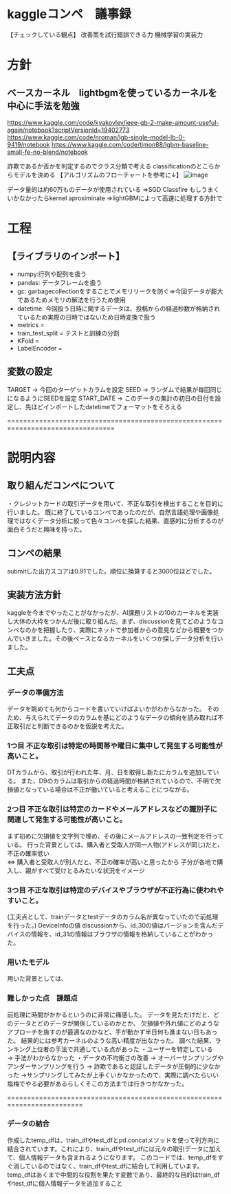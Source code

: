 # kaggleコンペ　議事録
【チェックしている観点】
改善策を試行錯誤できる力
機械学習の実装力

# 方針
## ベースカーネル　lightbgmを使っているカーネルを中心に手法を勉強
https://www.kaggle.com/code/kyakovlev/ieee-gb-2-make-amount-useful-again/notebook?scriptVersionId=19402773  
https://www.kaggle.com/code/nroman/lgb-single-model-lb-0-9419/notebook
https://www.kaggle.com/code/timon88/lgbm-baseline-small-fe-no-blend/notebook

詐欺であるか否かを判定するのでクラス分類で考える
classificationのとこらからモデルを決める
【アルゴリズムのフローチャートを参考に↓】
![image](https://github.com/Yuma-Tsukakoshi/CrossViT-Summary-/assets/107422037/2d575e66-43d5-4540-a748-079d618651ab)

データ量的は約60万ものデータが使用されている
⇒SGD Classfire もしうまくいかなかったらkernel aproximinate
⇒lightGBMによって高速に処理する方針で

# 工程
## 【ライブラリのインポート】
- numpy:行列や配列を扱う  
- pandas: データフレームを扱う  
- gc: garbagecollectionをすることでメモリリークを防ぐ⇒今回データが膨大であるためメモリの解法を行うため使用
- datetime: 今回扱う日時に関するデータは、投稿からの経過秒数が格納されているため実際の日時ではないため日時変換で扱う
　　
- metrics = 
- train_test_split = テストと訓練の分割
- KFold = 
- LabelEncoder =

## 変数の設定
TARGET → 今回のターゲットカラムを設定
SEED → ランダムで結果が毎回同じになるようにSEEDを設定
START_DATE → このデータの集計の初日の日付を設定し、先ほどインポートしたdatetimeでフォーマットをそろえる

=================================================================================

# 説明内容
## 取り組んだコンペについて
・クレジットカードの取引データを用いて、不正な取引を検出することを目的に行いました。
既に終了しているコンペであったのだが、自然言語処理や画像処理ではなくデータ分析に絞って色々コンペを探した結果、直感的に分析するのが面白そうだと興味を持った。

## コンペの結果
submitした出力スコアは0.91でした。順位に換算すると3000位ほどでした。

## 実装方法方針
kaggleを今までやったことがなかったが、AI課題リストの10のカーネルを実装し大体の大枠をつかんだ後に取り組んだ。まず、discussionを見てどのようなコンペなのかを把握したり、実際にネットで参加者からの意見などから概要をつかんでいきました。その後ベースとなるカーネルをいくつか探しデータ分析を行いました。

## 工夫点
### データの準備方法




データを眺めても何からコードを書いていけばよいかがわからなかった。
そのため、与えられてデータのカラムを基にどのようなデータの傾向を読み取れば不正取引だと判断できるのかを仮説を考えた。



### 1つ目 不正な取引は特定の時間帯や曜日に集中して発生する可能性が高いこと。
DTカラムから、取引が行われた年、月、日を取得し新たにカラムを追加している。
また、D9のカラムは取引からの経過時間が格納されているので、不明で欠損値となっている場合は不正が働いていると考えることにつながる。

### 2つ目 不正な取引は特定のカードやメールアドレスなどの識別子に関連して発生する可能性が高いこと。
まず初めに欠損値を文字列で埋め、その後にメールアドレスの一致判定を行っている。
行った背景としては、購入者と受取人が同一人物(アドレスが同じ)だと、不正の確率低い   
⇔ 購入者と受取人が別人だと、不正の確率が高いと思ったから
子分が各地で購入し、親がすべて受けとるみたいな状況をイメージ

### 3つ目 不正な取引は特定のデバイスやブラウザが不正行為に使われやすいこと。
(工夫点として、trainデータとtestデータのカラム名が異なっていたので前処理を行った。)
DeviceInfoの値
discussionから、id_30の値はバージョンを含んだデバイスの情報を、id_31の情報はブラウザの情報を格納していることがわかった。

### 用いたモデル

用いた背景としては、

### 難しかった点　課題点
前処理に時間がかかるというのに非常に痛感した。
データを見ただけだと、どのデータとどのデータが関係しているのかとか、
欠損値や外れ値にどのようなアプローチを施すのが最適なのかなど、手が動かず半日何も進まない日もあった。
結果的には参考カーネルのような高い精度が出なかった。
調べた結果、ランキング上位者の手法で共通している点があった
・ユーザーを特定している　→ 手法がわからなかった
・データの不均衡さの改善
→ オーバーサンプリングやアンダーサンプリングを行う
→ 詐欺であると認証したデータが圧倒的に少なかった
→サンプリングしてみたが上手くいかなかったので、実際に調べたらいい塩梅でやる必要があるらしくそこの方法までは行きつかなかった。


=========================================================================
### データの結合
作成したtemp_dfは、train_dfやtest_dfとpd.concatメソッドを使って列方向に結合されています。これにより、train_dfやtest_dfには元々の取引データに加えて、個人情報データも含まれるようになります。
このコードでは、temp_dfをすぐ消しているのではなく、train_dfやtest_dfに結合して利用しています。temp_dfはあくまで中間的な役割を果たす変数であり、最終的な目的はtrain_dfやtest_dfに個人情報データを追加すること
